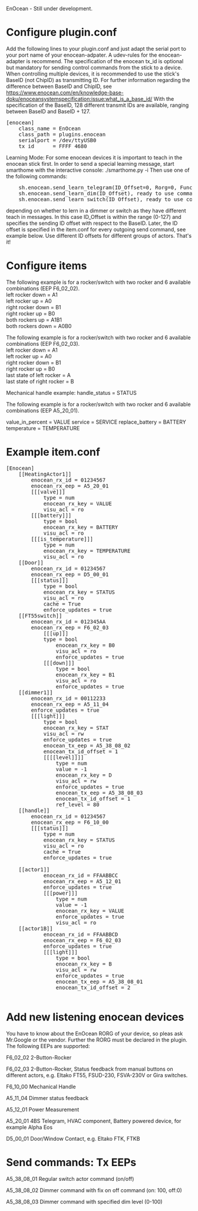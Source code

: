 EnOcean - Still under development.

  
Configure plugin.conf 
=
  
Add the following lines to your plugin.conf and just adapt the serial port to your port name of your enocean-adpater.
A udev-rules for the enocean-adapter is recommend. The specification of the enocean tx_id is optional but mandatory for sending control commands from the stick to a device. When controlling multiple devices, it is recommended to use the stick's BaseID (not ChipID) as transmitting ID. 
For further information regarding the difference between BaseID and ChipID, see https://www.enocean.com/en/knowledge-base-doku/enoceansystemspecification:issue:what_is_a_base_id/
With the specification of the BaseID, 128 different transmit IDs are available, ranging between BaseID and BaseID + 127.
  
<pre>
[enocean]
    class_name = EnOcean
    class_path = plugins.enocean
    serialport = /dev/ttyUSB0
    tx_id      = FFFF_4680
</pre>


Learning Mode:
For some enocean devices it is important to teach in the enocean stick first. In order to send a special learning message, start smarthome with the interactive console: ./smarthome.py -i
Then use one of the following commands:
<pre>
	sh.enocean.send_learn_telegram(ID_Offset=0, Rorg=0, Func=0, Type=0, Manufactur_ID =0, variation=3), generic command for all Rorgs and variations
	sh.enocean.send_learn_dim(ID_Offset), ready to use command for dimmers
	sh.enocean.send_learn_switch(ID_Offset), ready to use command for switches.
</pre>
depending on whether to lern in a dimmer or switch as they have different teach in messages. In this case ID_Offset is within the range (0-127) and specifies the sending ID offset with respect to the BaseID. Later, the ID offset is specified in the item.conf for every outgoing send command, see example below.
Use different ID offsets for different groups of actors.
That's it!
  
Configure items
=
  
 The following example is for a rocker/switch with two rocker and 6 available combinations (EEP F6_02_02).  
left rocker down = A1  
left rocker up = A0  
right rocker down = B1   
right rocker up = B0  
both rockers up = A1B1  
both rockers down = A0B0  
  
  
The following example is for a rocker/switch with two rocker and 6 available combinations (EEP F6_02_03).  
left rocker down = A1  
left rocker up = A0  
right rocker down = B1   
right rocker up = B0  
last state of left rocker = A  
last state of right rocker = B  

Mechanical handle example:
handle_status = STATUS

The following example is for a rocker/switch with two rocker and 6 available combinations (EEP A5_20_01).  

value_in_percent = VALUE
service = SERVICE
replace_battery = BATTERY
temperature = TEMPERATURE

Example item.conf
=
<pre>
[Enocean]
	[[HeatingActor1]]
		enocean_rx_id = 01234567
		enocean_rx_eep = A5_20_01
		[[[valve]]]
			type = num
			enocean_rx_key = VALUE
			visu_acl = ro
		[[[battery]]]
			type = bool
			enocean_rx_key = BATTERY
			visu_acl = ro
		[[[is_temperature]]]
			type = num
			enocean_rx_key = TEMPERATURE
			visu_acl = ro
	[[Door]]
		enocean_rx_id = 01234567
		enocean_rx_eep = D5_00_01
		[[[status]]]
			type = bool
			enocean_rx_key = STATUS
			visu_acl = ro
			cache = True
			enforce_updates = true
	[[FT55switch]]
		enocean_rx_id = 012345AA
		enocean_rx_eep = F6_02_03
        	[[[up]]]
			type = bool
           		enocean_rx_key = B0
        		visu_acl = ro
        		enforce_updates = true
    		[[[down]]]
        		type = bool
        		enocean_rx_key = B1
        		visu_acl = ro   
        		enforce_updates = true
	[[dimmer1]]
		enocean_rx_id = 00112233
		enocean_rx_eep = A5_11_04
		enforce_updates = true
		[[[light]]]
			type = bool
			enocean_rx_key = STAT
			visu_acl = rw
			enforce_updates = true
			enocean_tx_eep = A5_38_08_02
			enocean_tx_id_offset = 1
			[[[[level]]]]
				type = num
				value = -1
				enocean_rx_key = D
				visu_acl = rw
				enforce_updates = true
				enocean_tx_eep = A5_38_08_03
				enocean_tx_id_offset = 1
				ref_level = 80
	[[handle]]
		enocean_rx_id = 01234567
		enocean_rx_eep = F6_10_00
		[[[status]]]
			type = num
			enocean_rx_key = STATUS
			visu_acl = ro
			cache = True
			enforce_updates = true

  	[[actor1]]
    		enocean_rx_id = FFAABBCC
    		enocean_rx_eep = A5_12_01
    		enforce_updates = true
    		[[[power]]]
        		type = num
        		value = -1
        		enocean_rx_key = VALUE
        		enforce_updates = true
        		visu_acl = ro  
  	[[actor1B]]
    		enocean_rx_id = FFAABBCD
    		enocean_rx_eep = F6_02_03
    		enforce_updates = true
    		[[[light]]]
        		type = bool
        		enocean_rx_key = B
        		visu_acl = rw   
        		enforce_updates = true
        		enocean_tx_eep = A5_38_08_01
        		enocean_tx_id_offset = 2

</pre> 
	
Add new listening enocean devices
=
  
You have to know about the EnOcean RORG of your device, so pleas ask Mr.Google or the vendor. Further the RORG must be declared in the plugin. The following EEPs are supported:

F6_02_02	2-Button-Rocker

F6_02_03	2-Button-Rocker, Status feedback from manual buttons on different actors, e.g. Eltako FT55, FSUD-230, FSVA-230V or Gira switches.

F6_10_00	Mechanical Handle  

A5_11_04	Dimmer status feedback

A5_12_01	Power Measurement

A5_20_01	4BS Telegram, HVAC component, Battery powered device, for example Alpha Eos
		
D5_00_01	Door/Window Contact, e.g. Eltako FTK, FTKB

Send commands: Tx EEPs
=

A5_38_08_01	Regular switch actor command (on/off)

A5_38_08_02	Dimmer command with fix on off command (on: 100, off:0)

A5_38_08_03	Dimmer command with specified dim level (0-100)


